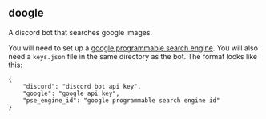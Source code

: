 ## doogle

A discord bot that searches google images.

You will need to set up a [google programmable search engine](https://developers.google.com/custom-search/docs/tutorial/creatingcse). You will also need a `keys.json` file in the same directory as the bot. The format looks like this:

```
{
    "discord": "discord bot api key",
    "google": "google api key",
    "pse_engine_id": "google programmable search engine id"
}
```